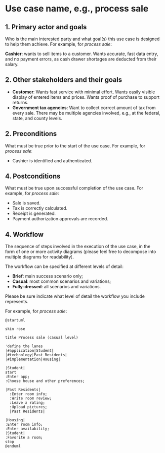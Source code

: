 # Use case name, e.g., process sale

## 1. Primary actor and goals
Who is the main interested party and what goal(s) this use case is designed to help them achieve. For example, for _process sale_:

__Cashier__: wants to sell items to a customer. Wants accurate, fast data entry, and no payment errors, as cash drawer shortages are deducted from their salary.


## 2. Other stakeholders and their goals

* __Customer__: Wants fast service with minimal effort. Wants easily visible display of entered items and prices. Wants proof of purchase to support returns.
* __Government tax agencies__: Want to collect correct amount of tax from every sale. There may be multiple agencies involved, e.g., at the federal, state, and county levels.


## 2. Preconditions

What must be true prior to the start of the use case.
For example, for _process sale_:

* Cashier is identified and authenticated.

## 4. Postconditions

What must be true upon successful completion of the use case.
For example, for _process sale_:

* Sale is saved.
* Tax is correctly calculated.
* Receipt is generated.
* Payment authorization approvals are recorded.


## 4. Workflow

The sequence of steps involved in the execution of the use case, in the form of one or more activity diagrams (please feel free to decompose into multiple diagrams for readability).

The workflow can be specified at different levels of detail:

* __Brief__: main success scenario only;
* __Casual__: most common scenarios and variations;
* __Fully-dressed__: all scenarios and variations.

Please be sure indicate what level of detail the workflow you include represents.

For example, for _process sale_:

```plantuml
@startuml

skin rose

title Process sale (casual level)

'define the lanes
|#application|Student|
|#technology|Past Residents|
|#implementation|Housing|

|Student|
start
:Enter app;
:Choose house and other preferences;

|Past Residents|
  :Enter room info;
  :Write room review;
  :Leave a rating;
  :Upload pictures;
  |Past Residents|

|Housing|
:Enter room info;
:Enter availability;
|Student|
:Favorite a room;
stop
@enduml
```